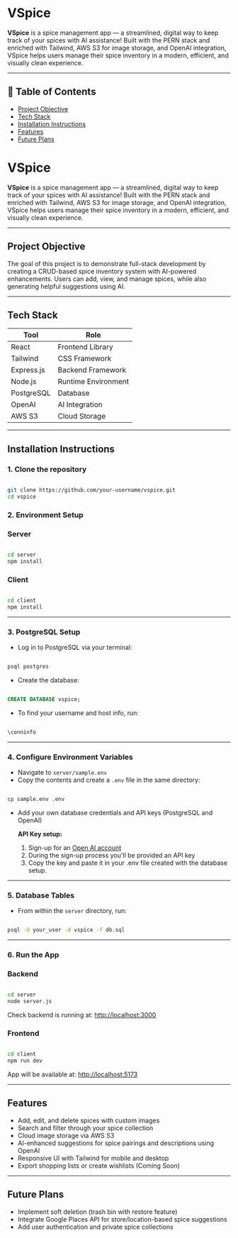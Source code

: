# VSpice

**VSpice** is a spice management app — a streamlined, digital way to keep track of your spices with AI assistance! Built with the PERN stack and enriched with Tailwind, AWS S3 for image storage, and OpenAI integration, VSpice helps users manage their spice inventory in a modern, efficient, and visually clean experience.

---

## 📑 Table of Contents
- [Project Objective](#project-objective)
- [Tech Stack](#tech-stack)
- [Installation Instructions](#installation-instructions)
- [Features](#features)
- [Future Plans](#future-plans)


# VSpice

**VSpice** is a spice management app — a streamlined, digital way to keep track of your spices with AI assistance! Built with the PERN stack and enriched with Tailwind, AWS S3 for image storage, and OpenAI integration, VSpice helps users manage their spice inventory in a modern, efficient, and visually clean experience.

---

## Project Objective

The goal of this project is to demonstrate full-stack development by creating a CRUD-based spice inventory system with AI-powered enhancements. Users can add, view, and manage spices, while also generating helpful suggestions using AI.

---

## Tech Stack

| Tool | Role |
| --- | --- |
| React | Frontend Library |
| Tailwind | CSS Framework |
| Express.js | Backend Framework |
| Node.js | Runtime Environment |
| PostgreSQL | Database |
| OpenAI | AI Integration |
| AWS S3 | Cloud Storage |

---

## Installation Instructions

### 1. Clone the repository

```bash

git clone https://github.com/your-username/vspice.git
cd vspice
```

### 2. Environment Setup

### Server

```bash

cd server
npm install

```

### Client

```bash

cd client
npm install
```

---

### 3. PostgreSQL Setup

- Log in to PostgreSQL via your terminal:

```bash

psql postgres

```

- Create the database:

```sql

CREATE DATABASE vspice;

```

- To find your username and host info, run:

```sql

\conninfo

```

---

### 4. Configure Environment Variables

- Navigate to `server/sample.env`
- Copy the contents and create a `.env` file in the same directory:

```bash

cp sample.env .env
```

- Add your own database credentials and API keys (PostgreSQL and OpenAI)
    
    **API Key setup:**
    
    1. Sign-up for an [Open AI account](https://auth.openai.com/log-in)
    2. During the sign-up process you'll be provided an API key
    3. Copy the key and paste it in your .env file created with the database setup.

---

### 5. Database Tables

- From within the `server` directory, run:

```bash

psql -U your_user -d vspice -f db.sql
```

---

### 6. Run the App

### Backend

```bash

cd server
node server.js
```

Check backend is running at: [http://localhost:3000](http://localhost:3000/)

### Frontend

```bash

cd client
npm run dev

```

App will be available at: [http://localhost:5173](http://localhost:5173/)

---

## Features

- Add, edit, and delete spices with custom images
- Search and filter through your spice collection
- Cloud image storage via AWS S3
- AI-enhanced suggestions for spice pairings and descriptions using OpenAI
- Responsive UI with Tailwind for mobile and desktop
- Export shopping lists or create wishlists (Coming Soon)

---

## Future Plans

- Implement soft deletion (trash bin with restore feature)
- Integrate Google Places API for store/location-based spice suggestions
- Add user authentication and private spice collections